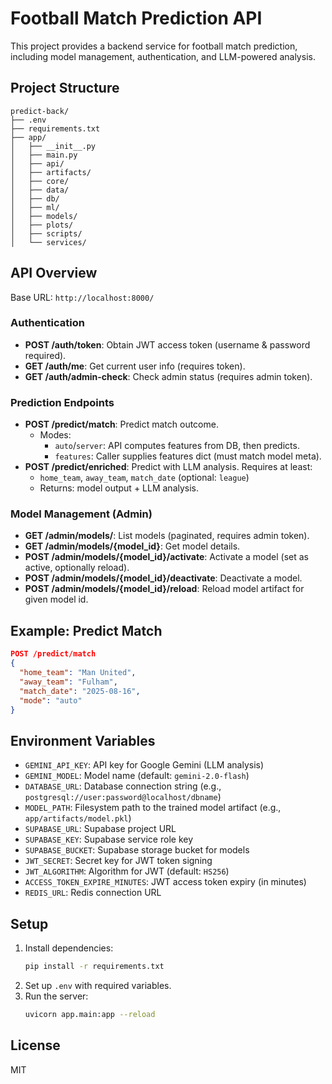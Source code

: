 # Football Match Prediction API

This project provides a backend service for football match prediction, including model management, authentication, and LLM-powered analysis.

## Project Structure

```
predict-back/
├── .env
├── requirements.txt
├── app/
│   ├── __init__.py
│   ├── main.py
│   ├── api/
│   ├── artifacts/
│   ├── core/
│   ├── data/
│   ├── db/
│   ├── ml/
│   ├── models/
│   ├── plots/
│   ├── scripts/
│   └── services/
```

## API Overview

Base URL: `http://localhost:8000/`

### Authentication
- **POST /auth/token**: Obtain JWT access token (username & password required).
- **GET /auth/me**: Get current user info (requires token).
- **GET /auth/admin-check**: Check admin status (requires admin token).

### Prediction Endpoints
- **POST /predict/match**: Predict match outcome.
  - Modes:
    - `auto`/`server`: API computes features from DB, then predicts.
    - `features`: Caller supplies features dict (must match model meta).
- **POST /predict/enriched**: Predict with LLM analysis. Requires at least:
  - `home_team`, `away_team`, `match_date` (optional: `league`)
  - Returns: model output + LLM analysis.

### Model Management (Admin)
- **GET /admin/models/**: List models (paginated, requires admin token).
- **GET /admin/models/{model_id}**: Get model details.
- **POST /admin/models/{model_id}/activate**: Activate a model (set as active, optionally reload).
- **POST /admin/models/{model_id}/deactivate**: Deactivate a model.
- **POST /admin/models/{model_id}/reload**: Reload model artifact for given model id.

## Example: Predict Match
```json
POST /predict/match
{
  "home_team": "Man United",
  "away_team": "Fulham",
  "match_date": "2025-08-16",
  "mode": "auto"
}
```

## Environment Variables
- `GEMINI_API_KEY`: API key for Google Gemini (LLM analysis)
- `GEMINI_MODEL`: Model name (default: `gemini-2.0-flash`)
- `DATABASE_URL`: Database connection string (e.g., `postgresql://user:password@localhost/dbname`)
- `MODEL_PATH`: Filesystem path to the trained model artifact (e.g., `app/artifacts/model.pkl`)
- `SUPABASE_URL`: Supabase project URL
- `SUPABASE_KEY`: Supabase service role key
- `SUPABASE_BUCKET`: Supabase storage bucket for models
- `JWT_SECRET`: Secret key for JWT token signing
- `JWT_ALGORITHM`: Algorithm for JWT (default: `HS256`)
- `ACCESS_TOKEN_EXPIRE_MINUTES`: JWT access token expiry (in minutes)
- `REDIS_URL`: Redis connection URL

## Setup
1. Install dependencies:
   ```sh
   pip install -r requirements.txt
   ```
2. Set up `.env` with required variables.
3. Run the server:
   ```sh
   uvicorn app.main:app --reload
   ```

## License
MIT
